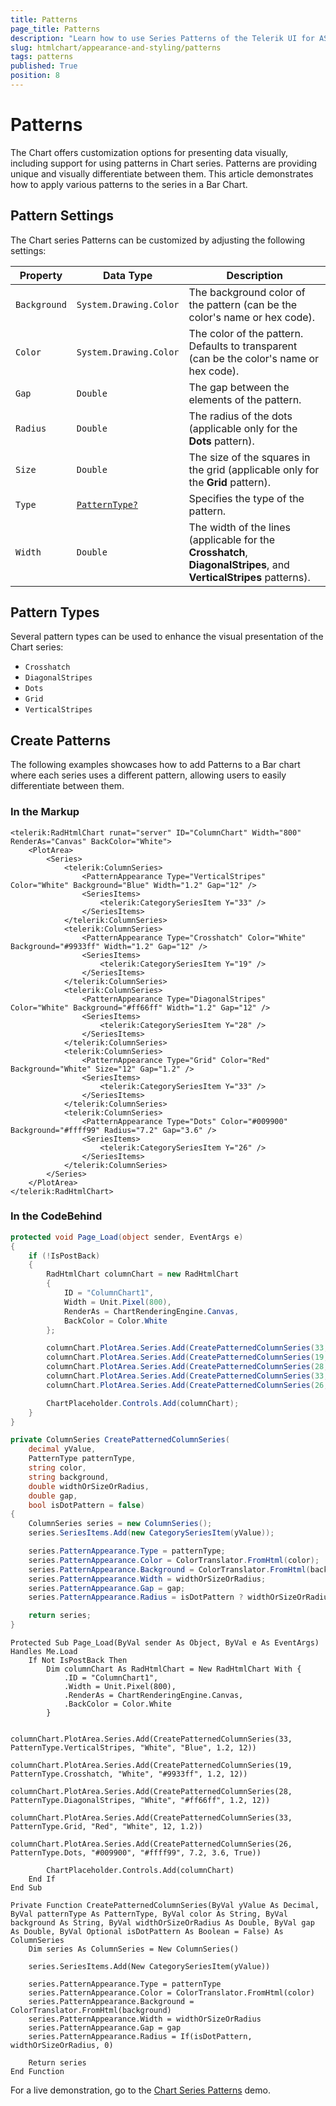 ```yaml
---
title: Patterns
page_title: Patterns
description: "Learn how to use Series Patterns of the Telerik UI for ASP.NET AJAX Chart."
slug: htmlchart/appearance-and-styling/patterns
tags: patterns
published: True
position: 8
---
```


# Patterns

The Chart offers customization options for presenting data visually, including support for using patterns in Chart series. Patterns are providing unique and visually differentiate between them. This article demonstrates how to apply various patterns to the series in a Bar Chart.

## Pattern Settings

The Chart series Patterns can be customized by adjusting the following settings:

| Property     | Data Type                        | Description                                                                                                        |
| ------------ | -------------------------------- | ------------------------------------------------------------------------------------------------------------------ |
| `Background` | `System.Drawing.Color`           | The background color of the pattern (can be the color's name or hex code).                                         |
| `Color`      | `System.Drawing.Color`           | The color of the pattern. Defaults to transparent (can be the color's name or hex code).                           |
| `Gap`        | `Double`                         | The gap between the elements of the pattern.                                                                       |
| `Radius`     | `Double`                         | The radius of the dots (applicable only for the **Dots** pattern).                                                 |
| `Size`       | `Double`                         | The size of the squares in the grid (applicable only for the **Grid** pattern).                                    |
| `Type`       | [`PatternType?`](#pattern-types) | Specifies the type of the pattern.                                                                                 |
| `Width`      | `Double`                         | The width of the lines (applicable for the **Crosshatch**, **DiagonalStripes**, and **VerticalStripes** patterns). |

## Pattern Types

Several pattern types can be used to enhance the visual presentation of the Chart series:

- `Crosshatch`
- `DiagonalStripes`
- `Dots`
- `Grid`
- `VerticalStripes`

## Create Patterns

The following examples showcases how to add Patterns to a Bar chart where each series uses a different pattern, allowing users to easily differentiate between them.

### In the Markup

````ASP.NET
<telerik:RadHtmlChart runat="server" ID="ColumnChart" Width="800" RenderAs="Canvas" BackColor="White">
    <PlotArea>
        <Series>
            <telerik:ColumnSeries>
                <PatternAppearance Type="VerticalStripes" Color="White" Background="Blue" Width="1.2" Gap="12" />
                <SeriesItems>
                    <telerik:CategorySeriesItem Y="33" />
                </SeriesItems>
            </telerik:ColumnSeries>
            <telerik:ColumnSeries>
                <PatternAppearance Type="Crosshatch" Color="White" Background="#9933ff" Width="1.2" Gap="12" />
                <SeriesItems>
                    <telerik:CategorySeriesItem Y="19" />
                </SeriesItems>
            </telerik:ColumnSeries>
            <telerik:ColumnSeries>
                <PatternAppearance Type="DiagonalStripes" Color="White" Background="#ff66ff" Width="1.2" Gap="12" />
                <SeriesItems>
                    <telerik:CategorySeriesItem Y="28" />
                </SeriesItems>
            </telerik:ColumnSeries>
            <telerik:ColumnSeries>
                <PatternAppearance Type="Grid" Color="Red" Background="White" Size="12" Gap="1.2" />
                <SeriesItems>
                    <telerik:CategorySeriesItem Y="33" />
                </SeriesItems>
            </telerik:ColumnSeries>
            <telerik:ColumnSeries>
                <PatternAppearance Type="Dots" Color="#009900" Background="#ffff99" Radius="7.2" Gap="3.6" />
                <SeriesItems>
                    <telerik:CategorySeriesItem Y="26" />
                </SeriesItems>
            </telerik:ColumnSeries>
        </Series>
    </PlotArea>
</telerik:RadHtmlChart>
````

### In the CodeBehind

````C#
protected void Page_Load(object sender, EventArgs e)
{
    if (!IsPostBack)
    {
        RadHtmlChart columnChart = new RadHtmlChart
        {
            ID = "ColumnChart1",
            Width = Unit.Pixel(800),
            RenderAs = ChartRenderingEngine.Canvas,
            BackColor = Color.White
        };

        columnChart.PlotArea.Series.Add(CreatePatternedColumnSeries(33, PatternType.VerticalStripes, "White", "Blue", 1.2, 12));
        columnChart.PlotArea.Series.Add(CreatePatternedColumnSeries(19, PatternType.Crosshatch, "White", "#9933ff", 1.2, 12));
        columnChart.PlotArea.Series.Add(CreatePatternedColumnSeries(28, PatternType.DiagonalStripes, "White", "#ff66ff", 1.2, 12));
        columnChart.PlotArea.Series.Add(CreatePatternedColumnSeries(33, PatternType.Grid, "Red", "White", 12, 1.2));
        columnChart.PlotArea.Series.Add(CreatePatternedColumnSeries(26, PatternType.Dots, "#009900", "#ffff99", 7.2, 3.6, true));

        ChartPlaceholder.Controls.Add(columnChart);
    }
}

private ColumnSeries CreatePatternedColumnSeries(
    decimal yValue,
    PatternType patternType,
    string color,
    string background,
    double widthOrSizeOrRadius,
    double gap,
    bool isDotPattern = false)
{
    ColumnSeries series = new ColumnSeries();
    series.SeriesItems.Add(new CategorySeriesItem(yValue));

    series.PatternAppearance.Type = patternType;
    series.PatternAppearance.Color = ColorTranslator.FromHtml(color);
    series.PatternAppearance.Background = ColorTranslator.FromHtml(background);
    series.PatternAppearance.Width = widthOrSizeOrRadius;
    series.PatternAppearance.Gap = gap;
    series.PatternAppearance.Radius = isDotPattern ? widthOrSizeOrRadius : 0;

    return series;
}
````
````VB
Protected Sub Page_Load(ByVal sender As Object, ByVal e As EventArgs) Handles Me.Load
    If Not IsPostBack Then
        Dim columnChart As RadHtmlChart = New RadHtmlChart With {
            .ID = "ColumnChart1",
            .Width = Unit.Pixel(800),
            .RenderAs = ChartRenderingEngine.Canvas,
            .BackColor = Color.White
        }

        columnChart.PlotArea.Series.Add(CreatePatternedColumnSeries(33, PatternType.VerticalStripes, "White", "Blue", 1.2, 12))
        columnChart.PlotArea.Series.Add(CreatePatternedColumnSeries(19, PatternType.Crosshatch, "White", "#9933ff", 1.2, 12))
        columnChart.PlotArea.Series.Add(CreatePatternedColumnSeries(28, PatternType.DiagonalStripes, "White", "#ff66ff", 1.2, 12))
        columnChart.PlotArea.Series.Add(CreatePatternedColumnSeries(33, PatternType.Grid, "Red", "White", 12, 1.2))
        columnChart.PlotArea.Series.Add(CreatePatternedColumnSeries(26, PatternType.Dots, "#009900", "#ffff99", 7.2, 3.6, True))

        ChartPlaceholder.Controls.Add(columnChart)
    End If
End Sub

Private Function CreatePatternedColumnSeries(ByVal yValue As Decimal, ByVal patternType As PatternType, ByVal color As String, ByVal background As String, ByVal widthOrSizeOrRadius As Double, ByVal gap As Double, ByVal Optional isDotPattern As Boolean = False) As ColumnSeries
    Dim series As ColumnSeries = New ColumnSeries()

    series.SeriesItems.Add(New CategorySeriesItem(yValue))

    series.PatternAppearance.Type = patternType
    series.PatternAppearance.Color = ColorTranslator.FromHtml(color)
    series.PatternAppearance.Background = ColorTranslator.FromHtml(background)
    series.PatternAppearance.Width = widthOrSizeOrRadius
    series.PatternAppearance.Gap = gap
    series.PatternAppearance.Radius = If(isDotPattern, widthOrSizeOrRadius, 0)

    Return series
End Function
````

For a live demonstration, go to the [Chart Series Patterns](https://demos.telerik.com/aspnet-ajax/htmlchart/examples/appearance/patterns/defaultcs.aspx) demo.
